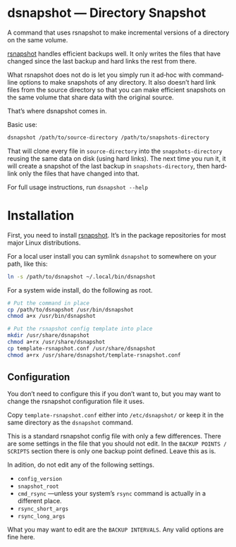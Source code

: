 # dsnapshot — Directory Snapshot #

A command that uses rsnapshot to make incremental versions of a directory on
the same volume.

[rsnapshot](http://rsnapshot.org/) handles efficient backups well. It only
writes the files that have changed since the last backup and hard links the
rest from there.

What rsnapshot does not do is let you simply run it ad‐hoc with command‐line
options to make snapshots of any directory. It also doesn’t hard link files
from the source directory so that you can make efficient snapshots on the same
volume that share data with the original source.

That’s where dsnapshot comes in.

Basic use:

```bash
dsnapshot /path/to/source-directory /path/to/snapshots-directory
```

That will clone every file in `source-directory` into the `snapshots-directory`
reusing the same data on disk (using hard links). The next time you run it, it
will create a snapshot of the last backup in `snapshots-directory`, then
hard‐link only the files that have changed into that.

For full usage instructions, run `dsnapshot --help`


# Installation #

First, you need to install [rsnapshot](http://rsnapshot.org/). It’s in the
package repositories for most major Linux distributions.

For a local user install you can symlink `dsnapshot` to somewhere on your path,
like this:

```bash
ln -s /path/to/dsnapshot ~/.local/bin/dsnapshot
```

For a system wide install, do the following as root.

```bash
# Put the command in place
cp /path/to/dsnapshot /usr/bin/dsnapshot
chmod a+x /usr/bin/dsnapshot

# Put the rsnapshot config template into place
mkdir /usr/share/dsnapshot
chmod a+rx /usr/share/dsnapshot
cp template-rsnapshot.conf /usr/share/dsnapshot
chmod a+rx /usr/share/dsnapshot/template-rsnapshot.conf
```


## Configuration ##

You don’t need to configure this if you don’t want to, but you may want to
change the rsnapshot configuration file it uses.

Copy `template-rsnapshot.conf` either into `/etc/dsnapshot/` or keep it in the
same directory as the `dsnapshot` command.

This is a standard rsnapshot config file with only a few differences. There are
some settings in the file that you should not edit. In the `BACKUP POINTS /
SCRIPTS` section there is only one backup point defined. Leave this as is.

In adition, do not edit any of the following settings.

* `config_version`
* `snapshot_root`
* `cmd_rsync` —unless your system’s `rsync` command is actually in a different place.
* `rsync_short_args`
* `rsync_long_args`

What you may want to edit are the `BACKUP INTERVALS`. Any valid options are
fine here.
